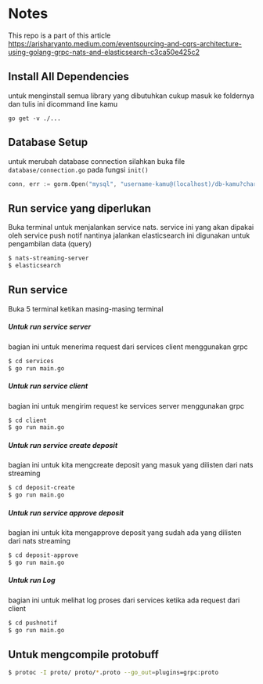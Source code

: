 # Notes
This repo is a part of this article https://arisharyanto.medium.com/eventsourcing-and-cqrs-architecture-using-golang-grpc-nats-and-elasticsearch-c3ca50e425c2


## Install All Dependencies
untuk menginstall semua library yang dibutuhkan cukup masuk ke foldernya dan tulis ini dicommand line kamu
```
go get -v ./...
```

## Database Setup
untuk merubah database connection silahkan buka file `database/connection.go` pada fungsi `init()`
```go
conn, err := gorm.Open("mysql", "username-kamu@(localhost)/db-kamu?charset=utf8&parseTime=True&loc=Local")
```

## Run service yang diperlukan
Buka terminal untuk menjalankan service nats. service ini yang akan dipakai oleh service push notif nantinya
jalankan elasticsearch ini digunakan untuk pengambilan data (query) 
```bash
$ nats-streaming-server
$ elasticsearch
```

## Run service
Buka 5 terminal ketikan masing-masing terminal

##### Untuk run service server
bagian ini untuk menerima request dari services client menggunakan grpc
```bash
$ cd services
$ go run main.go
```

##### Untuk run service client
bagian ini untuk mengirim request ke services server menggunakan grpc
```bash
$ cd client
$ go run main.go
```

##### Untuk run service create deposit
bagian ini untuk kita mengcreate deposit yang masuk yang dilisten dari nats streaming
```bash
$ cd deposit-create
$ go run main.go
```

##### Untuk run service approve deposit
bagian ini untuk kita mengapprove deposit yang sudah ada yang dilisten dari nats streaming
```bash
$ cd deposit-approve
$ go run main.go
```

##### Untuk run Log
bagian ini untuk melihat log proses dari services ketika ada request dari client
```bash
$ cd pushnotif
$ go run main.go
```
## Untuk mengcompile protobuff
```bash
$ protoc -I proto/ proto/*.proto --go_out=plugins=grpc:proto
```